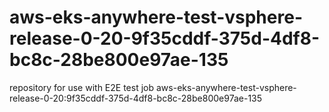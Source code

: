 # aws-eks-anywhere-test-vsphere-release-0-20-9f35cddf-375d-4df8-bc8c-28be800e97ae-135
repository for use with E2E test job aws-eks-anywhere-test-vsphere-release-0-20:9f35cddf-375d-4df8-bc8c-28be800e97ae-135
